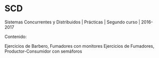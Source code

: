 # SCD
Sistemas Concurrentes y Distribuidos | Prácticas | Segundo curso | 2016-2017


Contenido:

Ejercicios de Barbero, Fumadores con monitores
Ejercicios de Fumadores, Productor-Consumidor con semáforos
